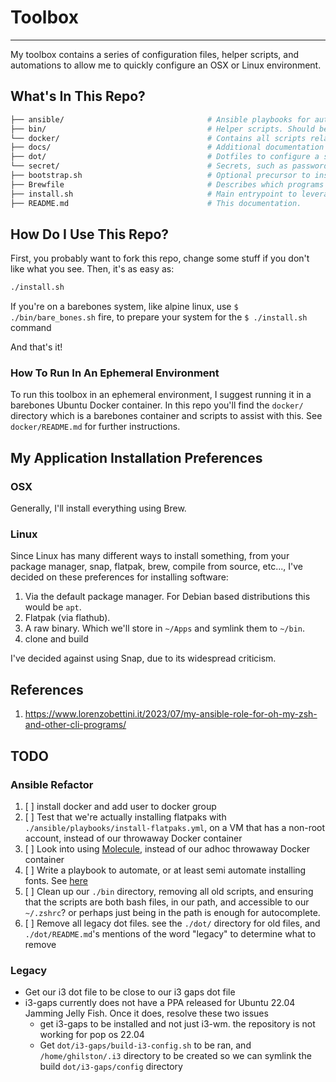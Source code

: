 # Toolbox

---

My toolbox contains a series of configuration files, helper scripts, and automations to allow me to quickly configure an OSX or Linux environment.

## What's In This Repo?

```bash
├── ansible/                                # Ansible playbooks for automation.
├── bin/                                    # Helper scripts. Should be added to $PATH for user convenience.
└── docker/                                 # Contains all scripts related to using Docker to easily test out this toolbox in a throwaway environment.
├── docs/                                   # Additional documentation that supplements this `README.md`
├── dot/                                    # Dotfiles to configure a slew of programs and environments.
└── secret/                                 # Secrets, such as passwords. Purposefully ignored by Git, and populated on each individual machine.
├── bootstrap.sh                            # Optional precursor to install.sh for barebones systems, which prepares an environment for install.sh to be ran.
├── Brewfile                                # Describes which programs to install with Brew.
├── install.sh                              # Main entrypoint to leverage this Toolbox to configure an environment just the way I like it.
├── README.md                               # This documentation.
```

## How Do I Use This Repo?

First, you probably want to fork this repo, change some stuff if you don't like what you see. Then, it's as easy as:

```bash
./install.sh
```

If you're on a barebones system, like alpine linux, use `$ ./bin/bare_bones.sh` fire, to prepare your system for the `$ ./install.sh` command

And that's it!

### How To Run In An Ephemeral Environment

To run this toolbox in an ephemeral environment, I suggest running it in a barebones Ubuntu Docker container. In this repo you'll find the `docker/` directory which is a barebones container and scripts to assist with this. See `docker/README.md` for further instructions.

## My Application Installation Preferences

### OSX

Generally, I'll install everything using Brew.

### Linux

Since Linux has many different ways to install something, from your package manager, snap, flatpak, brew, compile from source, etc...,  I've decided on these preferences for installing software:

1. Via the default package manager. For Debian based distributions this would be `apt`.
2. Flatpak (via flathub).
3. A raw binary. Which we'll store in `~/Apps` and symlink them to `~/bin`.
4. clone and build

I've decided against using Snap, due to its widespread criticism.

## References

1. https://www.lorenzobettini.it/2023/07/my-ansible-role-for-oh-my-zsh-and-other-cli-programs/

## TODO

### Ansible Refactor

1. [ ] install docker and add user to docker group
2. [ ] Test that we're actually installing flatpaks with `./ansible/playbooks/install-flatpaks.yml`, on a VM that has a non-root account, instead of our throwaway Docker container
3. [ ] Look into using [Molecule](https://ansible.readthedocs.io/projects/molecule/), instead of our adhoc throwaway Docker container
4. [ ] Write a playbook to automate, or at least semi automate installing fonts. See [here](https://www.lorenzobettini.it/2023/07/my-ansible-role-for-oh-my-zsh-and-other-cli-programs/)
5. [ ] Clean up our `./bin` directory, removing all old scripts, and ensuring that the scripts are both bash files, in our path, and accessible to our `~/.zshrc`? or perhaps just being in the path is enough for autocomplete.
6. [ ] Remove all legacy dot files. see the `./dot/` directory for old files, and `./dot/README.md`'s mentions of the word "legacy" to determine what to remove

### Legacy

- Get our i3 dot file to be close to our i3 gaps dot file
- i3-gaps currently does not have a PPA released for Ubuntu 22.04 Jamming Jelly Fish. Once it does, resolve these two issues
  - get i3-gaps to be installed and not just i3-wm. the repository is not working for pop os 22.04
  - Get `dot/i3-gaps/build-i3-config.sh` to be ran, and `/home/ghilston/.i3` directory to be created so we can symlink the build `dot/i3-gaps/config` directory

